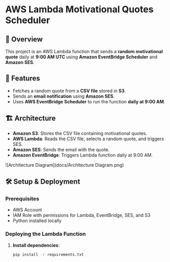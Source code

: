 # AWS Lambda Motivational Quotes Scheduler

## 📌 Overview
This project is an AWS Lambda function that sends a **random motivational quote** daily at **9:00 AM UTC** using **Amazon EventBridge Scheduler** and **Amazon SES**.

## 🚀 Features
- Fetches a random quote from a **CSV file** stored in **S3**.
- Sends an **email notification** using **Amazon SES**.
- Uses **AWS EventBridge Scheduler** to run the function **daily at 9:00 AM**.

## 🏗 Architecture
- **Amazon S3**: Stores the CSV file containing motivational quotes.
- **AWS Lambda**: Reads the CSV file, selects a random quote, and triggers SES.
- **Amazon SES**: Sends the email with the quote.
- **Amazon EventBridge**: Triggers Lambda function daily at 9:00 AM.

![Architecture Diagram](docs/Architecture Diagram.png)

## 🛠 Setup & Deployment
### Prerequisites
- AWS Account
- IAM Role with permissions for Lambda, EventBridge, SES, and S3
- Python installed locally

### Deploying the Lambda Function
1. **Install dependencies**:
   ```sh
   pip install -r requirements.txt
